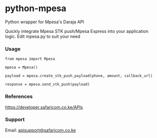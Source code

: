 # python-mpesa
Python wrapper for Mpesa's Daraja API

Quickly integrate Mpesa STK push/Mpesa Express into your application logic. Edit mpesa.py to suit your need

### Usage

`from mpesa import Mpesa`

`mpesa = Mpesa()`

`payload = mpesa.create_stk_push_payload(phone, amount, callback_url)`

`response = mpesa.send_stk_push(payload)`

### References

https://developer.safaricom.co.ke/APIs

### Support

Email: apisupport@safaricom.co.ke
